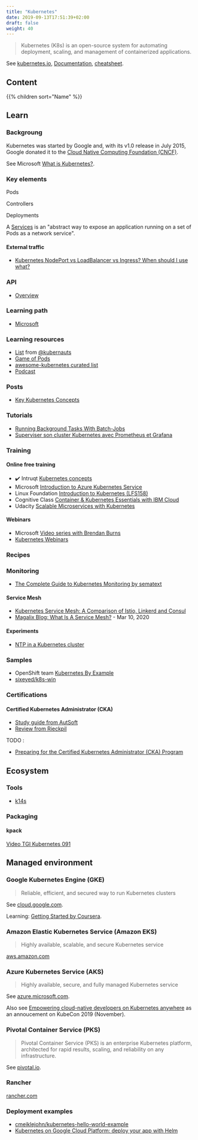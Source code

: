 ```yaml
---
title: "Kubernetes"
date: 2019-09-13T17:51:39+02:00
draft: false
weight: 40
---
```


> Kubernetes (K8s) is an open-source system for automating deployment, scaling, and management of containerized applications.

See [kubernetes.io](https://kubernetes.io/), [Documentation](https://kubernetes.io/docs/home/), [cheatsheet](https://devpro.github.io/kubernetes/cheatsheet.html).

## Content

{{% children sort="Name" %}}

## Learn

### Backgroung

Kubernetes was started by Google and, with its v1.0 release in July 2015, Google donated it to the [Cloud Native Computing Foundation (CNCF)](https://www.cncf.io/).

See Microsoft [What is Kubernetes?](https://aka.ms/k8slearning).

### Key elements

Pods

Controllers

Deployments

A [Services](https://kubernetes.io/docs/concepts/services-networking/service/) is an "abstract way to expose an application running on a set of Pods as a network service".

#### External traffic

- [Kubernetes NodePort vs LoadBalancer vs Ingress? When should I use what?](https://medium.com/google-cloud/kubernetes-nodeport-vs-loadbalancer-vs-ingress-when-should-i-use-what-922f010849e0)

### API

- [Overview](https://kubernetes.io/docs/reference/generated/kubernetes-api/v1.15/)

### Learning path

- [Microsoft](https://azure.microsoft.com/en-us/resources/kubernetes-learning-path/)

### Learning resources

- [List](https://docs.google.com/spreadsheets/d/10NltoF_6y3mBwUzQ4bcQLQfCE1BWSgUDcJXy-Qp2JEU/edit#gid=0) from [@kubernauts](https://twitter.com/kubernauts)
- [Game of Pods](https://kodekloud.com/p/game-of-pods)
- [awesome-kubernetes curated list](https://ramitsurana.github.io/awesome-kubernetes/)
- [Podcast](https://kubernetespodcast.com/)

### Posts

- [Key Kubernetes Concepts](https://towardsdatascience.com/key-kubernetes-concepts-62939f4bc08e)

### Tutorials

- [Running Background Tasks With Batch-Jobs](https://medium.com/google-cloud/kubernetes-running-background-tasks-with-batch-jobs-56482fbc853)
- [Superviser son cluster Kubernetes avec Prometheus et Grafana](https://blog.syloe.com/superviser-cluster-kubernetes-avec-grafana-et-prometheus/)

### Training

#### Online free training

- :heavy_check_mark: Intruqt [Kubernetes concepts](https://instruqt.com/public/tracks/kubernetes-concepts)
- Microsoft [Introduction to Azure Kubernetes Service](https://docs.microsoft.com/en-us/learn/modules/intro-to-azure-kubernetes-service/index)
- Linux Foundation [Introduction to Kubernetes (LFS158)](https://training.linuxfoundation.org/training/introduction-to-kubernetes/)
- Cognitive Class [Container & Kubernetes Essentials with IBM Cloud](https://cognitiveclass.ai/courses/kubernetes-course)
- Udacity [Scalable Microservices with Kubernetes](https://www.udacity.com/course/scalable-microservices-with-kubernetes--ud615)

#### Webinars

- Microsoft [Video series with Brendan Burns](https://aka.ms/k8s/lightboard)
- [Kubernetes Webinars](https://www.youtube.com/playlist?list=PLF3s2WICJlqOiymMaTLjwwHz-MSVbtJPQ&ref=hackr.io)

### Recipes

### Monitoring

- [The Complete Guide to Kubernetes Monitoring by sematext](https://sematext.com/guides/kubernetes-monitoring/)

#### Service Mesh

- [Kubernetes Service Mesh: A Comparison of Istio, Linkerd and Consul](https://platform9.com/blog/kubernetes-service-mesh-a-comparison-of-istio-linkerd-and-consul/)
- [Magalix Blog: What Is A Service Mesh?](https://www.magalix.com/blog/what-is-a-service-mesh) - Mar 10, 2020

#### Experiments

- [NTP in a Kubernetes cluster](https://tech.goglides.com/2020/03/09/manage-ntp-using-kubernetes/)

### Samples

- OpenShift team [Kubernetes By Example](http://kubernetesbyexample.com/)
- [sixeyed/k8s-win](https://github.com/sixeyed/k8s-win)

### Certifications

#### Certified Kubernetes Administrator (CKA)

- [Study guide from AutSoft](https://blog.autsoft.hu/certified-kubernetes-administrator/)
- [Review from Rieckpil](https://rieckpil.de/review-ckad-certified-kubernetes-application-developer-program/)

TODO :

- [Preparing for the Certified Kubernetes Administrator (CKA) Program](https://dzone.com/articles/preparing-for-the-certified-kubernetes-administrat?edition=542303&utm_source=Zone%20Newsletter&utm_medium=email&utm_campaign=cloud%202019-12-09)

## Ecosystem

### Tools

- [k14s](https://k14s.io/)

### Packaging

#### kpack

[Video TGI Kubernetes 091](https://www.youtube.com/watch?v=4zkRX9PSJ5k&feature=youtu.be)

## Managed environment

### Google Kubernetes Engine (GKE)

> Reliable, efficient, and secured way to run Kubernetes clusters

See [cloud.google.com](https://cloud.google.com/kubernetes-engine/).

Learning: [Getting Started by Coursera](https://www.coursera.org/learn/google-kubernetes-engine).

### Amazon Elastic Kubernetes Service (Amazon EKS)

> Highly available, scalable, and secure Kubernetes service

[aws.amazon.com](https://aws.amazon.com/eks/)

### Azure Kubernetes Service (AKS)

> Highly available, secure, and fully managed Kubernetes service

See [azure.microsoft.com](https://azure.microsoft.com/en-us/services/kubernetes-service/).

Also see [Empowering cloud-native developers on Kubernetes anywhere](https://cloudblogs.microsoft.com/opensource/2019/11/19/microsoft-kubecon-2019-announcements/) as an annoucement on KubeCon 2019 (November).

### Pivotal Container Service (PKS)

> Pivotal Container Service (PKS) is an enterprise Kubernetes platform, architected for rapid results, scaling, and reliability on any infrastructure.

See [pivotal.io](https://pivotal.io/platform/pivotal-container-service).

### Rancher

[rancher.com](https://rancher.com/)

### Deployment examples

- [cmeiklejohn/kubernetes-hello-world-example](https://github.com/cmeiklejohn/kubernetes-hello-world-example)
- [Kubernetes on Google Cloud Platform: deploy your app with Helm](https://www.padok.fr/en/blog/kubernetes-google-cloud-platform-app-helm)
